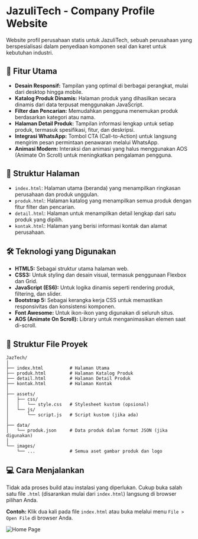 # JazuliTech - Company Profile Website

Website profil perusahaan statis untuk JazuliTech, sebuah perusahaan yang berspesialisasi dalam penyediaan komponen seal dan karet untuk kebutuhan industri.

## 🚀 Fitur Utama

- **Desain Responsif:** Tampilan yang optimal di berbagai perangkat, mulai dari desktop hingga mobile.
- **Katalog Produk Dinamis:** Halaman produk yang dihasilkan secara dinamis dari data terpusat menggunakan JavaScript.
- **Filter dan Pencarian:** Memudahkan pengguna menemukan produk berdasarkan kategori atau nama.
- **Halaman Detail Produk:** Tampilan informasi lengkap untuk setiap produk, termasuk spesifikasi, fitur, dan deskripsi.
- **Integrasi WhatsApp:** Tombol CTA (Call-to-Action) untuk langsung mengirim pesan permintaan penawaran melalui WhatsApp.
- **Animasi Modern:** Interaksi dan animasi yang halus menggunakan AOS (Animate On Scroll) untuk meningkatkan pengalaman pengguna.

## 📂 Struktur Halaman

- `index.html`: Halaman utama (beranda) yang menampilkan ringkasan perusahaan dan produk unggulan.
- `produk.html`: Halaman katalog yang menampilkan semua produk dengan fitur filter dan pencarian.
- `detail.html`: Halaman untuk menampilkan detail lengkap dari satu produk yang dipilih.
- `kontak.html`: Halaman yang berisi informasi kontak dan alamat perusahaan.

## 🛠️ Teknologi yang Digunakan

- **HTML5:** Sebagai struktur utama halaman web.
- **CSS3:** Untuk styling dan desain visual, termasuk penggunaan Flexbox dan Grid.
- **JavaScript (ES6):** Untuk logika dinamis seperti rendering produk, filtering, dan slider.
- **Bootstrap 5:** Sebagai kerangka kerja CSS untuk memastikan responsivitas dan konsistensi komponen.
- **Font Awesome:** Untuk ikon-ikon yang digunakan di seluruh situs.
- **AOS (Animate On Scroll):** Library untuk menganimasikan elemen saat di-scroll.

## 📁 Struktur File Proyek

```
JazTech/
│
├── index.html          # Halaman Utama
├── produk.html         # Halaman Katalog Produk
├── detail.html         # Halaman Detail Produk
├── kontak.html         # Halaman Kontak
│
├── assets/
│   ├── css/
│   │   └── style.css   # Stylesheet kustom (opsional)
│   └── js/
│       └── script.js   # Script kustom (jika ada)
│
├── data/
│   └── produk.json     # Data produk dalam format JSON (jika digunakan)
│
└── images/
    └── ...             # Semua aset gambar produk dan logo
```

## 💻 Cara Menjalankan

Tidak ada proses build atau instalasi yang diperlukan. Cukup buka salah satu file `.html` (disarankan mulai dari `index.html`) langsung di browser pilihan Anda.

**Contoh:**
Klik dua kali pada file `index.html` atau buka melalui menu `File > Open File` di browser Anda.

![Home Page](https://github.com/IlhamJazuli-ux/Proyek-Mandiri-Pemrograman-Berbasis-Platform-2024E/blob/main/screencapture-file-C-Users-aspir-Downloads-JazTech-index-html-2025-10-19-19_12_15.png
)
